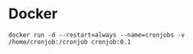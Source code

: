 # Docker
```
docker run -d --restart=always --name=cronjobs -v /home/cronjob:/cronjob cronjob:0.1
```



